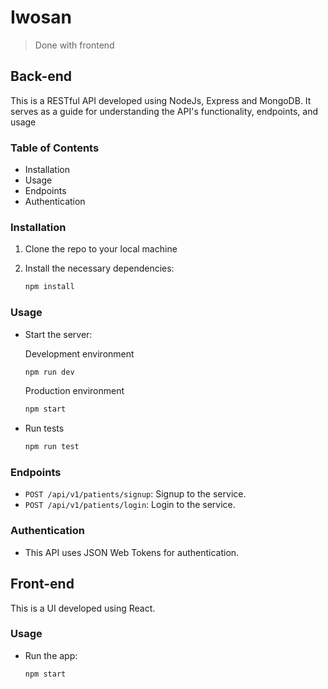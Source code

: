 # Iwosan

> Done with frontend

## Back-end
 This is a RESTful API developed using NodeJs, Express and MongoDB. It serves as a guide for understanding the API's functionality, endpoints, and usage

### Table of Contents
- Installation
- Usage
- Endpoints
- Authentication

### Installation

1. Clone the repo to your local machine

2. Install the necessary dependencies:
     ```javascript
     npm install
     ```  

### Usage
- Start the server:

    Development environment
    ```javascript
    npm run dev
    ```
    Production environment
    ```javascript
    npm start
    ```
- Run tests
    ```javascript
    npm run test
    ```

### Endpoints
- `POST /api/v1/patients/signup`: Signup to the service.
- `POST /api/v1/patients/login`: Login to the service.

### Authentication
- This API uses JSON Web Tokens for authentication.

## Front-end
 This is a UI developed using React.

### Usage
- Run the app:

  ```javascript
  npm start
  ```



